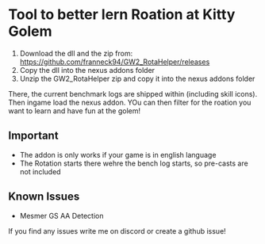 # Tool to better lern Roation at Kitty Golem

1. Download the dll and the zip from: <https://github.com/franneck94/GW2_RotaHelper/releases>
2. Copy the dll into the nexus addons folder
3. Unzip the GW2_RotaHelper zip and copy it into the nexus addons folder

There, the current benchmark logs are shipped within (including skill icons).  
Then ingame load the nexus addon. YOu can then filter for the roation you want to learn and have fun at the golem!

## Important

- The addon is only works if your game is in english language
- The Rotation starts there wehre the bench log starts, so pre-casts are not included

## Known Issues

- Mesmer GS AA Detection

If you find any issues write me on discord or create a github issue!

